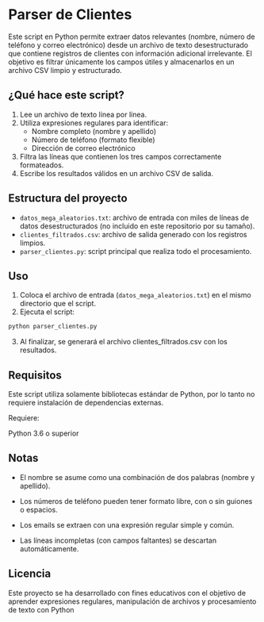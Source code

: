 # Parser de Clientes

Este script en Python permite extraer datos relevantes (nombre, número de teléfono y correo electrónico) desde un archivo de texto desestructurado que contiene registros de clientes con información adicional irrelevante. El objetivo es filtrar únicamente los campos útiles y almacenarlos en un archivo CSV limpio y estructurado.

## ¿Qué hace este script?

1. Lee un archivo de texto línea por línea.
2. Utiliza expresiones regulares para identificar:
   - Nombre completo (nombre y apellido)
   - Número de teléfono (formato flexible)
   - Dirección de correo electrónico
3. Filtra las líneas que contienen los tres campos correctamente formateados.
4. Escribe los resultados válidos en un archivo CSV de salida.

## Estructura del proyecto

- `datos_mega_aleatorios.txt`: archivo de entrada con miles de líneas de datos desestructurados (no incluido en este repositorio por su tamaño).
- `clientes_filtrados.csv`: archivo de salida generado con los registros limpios.
- `parser_clientes.py`: script principal que realiza todo el procesamiento.

## Uso

1. Coloca el archivo de entrada (`datos_mega_aleatorios.txt`) en el mismo directorio que el script.
2. Ejecuta el script:

```bash
python parser_clientes.py
```
3. Al finalizar, se generará el archivo clientes_filtrados.csv con los resultados.

## Requisitos
Este script utiliza solamente bibliotecas estándar de Python, por lo tanto no requiere instalación de dependencias externas.

Requiere:

Python 3.6 o superior

## Notas
- El nombre se asume como una combinación de dos palabras (nombre y apellido).

- Los números de teléfono pueden tener formato libre, con o sin guiones o espacios.

- Los emails se extraen con una expresión regular simple y común.

- Las líneas incompletas (con campos faltantes) se descartan automáticamente.

## Licencia

Este proyecto se ha desarrollado con fines educativos con el objetivo de aprender expresiones regulares, manipulación de archivos y procesamiento de texto con Python
